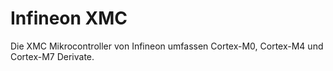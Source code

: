 # Infineon XMC

Die XMC Mikrocontroller von Infineon umfassen Cortex-M0, Cortex-M4 und Cortex-M7 Derivate.

